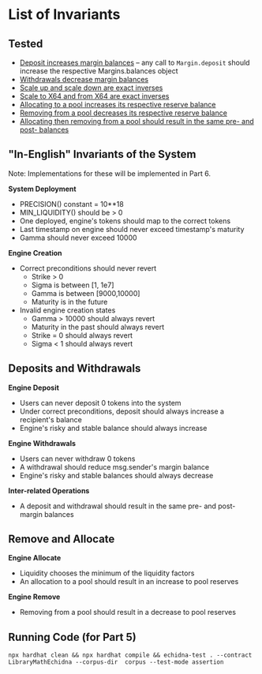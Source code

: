 # List of Invariants 

## Tested 
- [Deposit increases margin balances](https://github.com/crytic/echidna-streaming-series/blob/25a6367ea13343b95fc66e608ab6c9504780d801/part5/README.md#L4) – any call to `Margin.deposit` should increase the respective Margins.balances object 
- [Withdrawals decrease margin balances](https://github.com/crytic/echidna-streaming-series/blob/1525cf004e6060d9a342e2946e8c3550b2e4bace/part5/contracts/echidna/LibraryMathEchidna.sol#L44-L52)
- [Scale up and scale down are exact inverses](https://github.com/crytic/echidna-streaming-series/blob/1525cf004e6060d9a342e2946e8c3550b2e4bace/part5/contracts/echidna/LibraryMathEchidna.sol#L55-L62)
- [Scale to X64 and from X64 are exact inverses](https://github.com/crytic/echidna-streaming-series/blob/1525cf004e6060d9a342e2946e8c3550b2e4bace/part5/contracts/echidna/LibraryMathEchidna.sol#L63-L73)
- [Allocating to a pool increases its respective reserve balance](https://github.com/crytic/echidna-streaming-series/blob/9e1aca6efc057fd729d3c27145490fb15971fba8/part5/contracts/echidna/LibraryMathEchidna.sol#L43-L63)
- [Removing from a pool decreases its respective reserve balance](https://github.com/crytic/echidna-streaming-series/blob/9e1aca6efc057fd729d3c27145490fb15971fba8/part5/contracts/echidna/LibraryMathEchidna.sol#L64-L79)
- [Allocating then removing from a pool should result in the same pre- and post- balances](https://github.com/crytic/echidna-streaming-series/blob/9e1aca6efc057fd729d3c27145490fb15971fba8/part5/contracts/echidna/LibraryMathEchidna.sol#L81-L114)

## "In-English" Invariants of the System
Note: Implementations for these will be implemented in Part 6. 

**System Deployment**
- PRECISION() constant = 10**18
- MIN_LIQUIDITY() should be > 0
- One deployed, engine's tokens should map to the correct tokens 
- Last timestamp on engine should never exceed timestamp's maturity 
- Gamma should never exceed 10000

**Engine Creation** 
- Correct preconditions should never revert 
  - Strike > 0 
  - Sigma is between [1, 1e7]
  - Gamma is between [9000,10000]
  - Maturity is in the future
- Invalid engine creation states 
  - Gamma > 10000 should always revert 
  - Maturity in the past should always revert 
  - Strike = 0 should always revert 
  - Sigma < 1 should always revert

## Deposits and Withdrawals 

**Engine Deposit**
- Users can never deposit 0 tokens into the system 
- Under correct preconditions, deposit should always increase a recipient's balance 
- Engine's risky and stable balance should always increase

**Engine Withdrawals** 
- Users can never withdraw 0 tokens 
- A withdrawal should reduce msg.sender's margin balance 
- Engine's risky and stable balances should always decrease

**Inter-related Operations** 
- A deposit and withdrawal should result in the same pre- and post-margin balances 

## Remove and Allocate
**Engine Allocate** 
- Liquidity chooses the minimum of the liquidity factors 
- An allocation to a pool should result in an increase to pool reserves 

**Engine Remove** 
- Removing from a pool should result in a decrease to pool reserves 

## Running Code (for Part 5)

```
npx hardhat clean && npx hardhat compile && echidna-test . --contract LibraryMathEchidna --corpus-dir  corpus --test-mode assertion
```